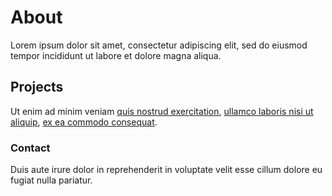 # About

Lorem ipsum dolor sit amet, consectetur adipiscing elit, sed do eiusmod tempor incididunt ut labore et dolore magna aliqua. 

## Projects

Ut enim ad minim veniam [quis nostrud exercitation](example.com), [ullamco laboris nisi ut aliquip](example.com), [ex ea commodo consequat](example.com).

### Contact

Duis aute irure dolor in reprehenderit in voluptate velit esse cillum dolore eu fugiat nulla pariatur.